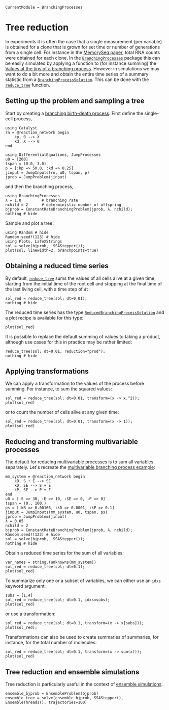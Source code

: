 ```@meta
CurrentModule = BranchingProcesses
```

# Tree reduction

In experiments it is often the case that a single measurement (per variable) is obtained for a clone that is grown for set time or number of generations from a single cell. For instance in the [MemorySeq paper](https://doi.org/10.1016/j.cell.2020.07.003), total RNA counts were obtained for each clone. In the [`BranchingProcesses`](@ref) package this can be easily simulated by applying a function to (for instance summing) the [Values at the tips of a branching process](@ref). However in simulations we may want to do a bit more and obtain the entire time series of a summary statistic from a [`BranchingProcessSolution`](@ref). This can be done with the [`reduce_tree`](@ref) function.

## Setting up the problem and sampling a tree

Start by creating a [branching birth-death process](./branching-birth-death.md). First define the single-cell process,

```@example tr
using Catalyst
rn = @reaction_network begin
    kp, 0 --> X
    kd, X --> 0
end

using DifferentialEquations, JumpProcesses
u0 = [200]
tspan = (0.0, 3.0)
p = [:kp => 50.0, :kd => 0.25]
jinput = JumpInputs(rn, u0, tspan, p)
jprob = JumpProblem(jinput)
```
and then the branching process,

```@example tr
using BranchingProcesses
λ = 1.0         # branching rate
nchild = 2      # deterministic number of offspring
bjprob = ConstantRateBranchingProblem(jprob, λ, nchild);
nothing # hide
```

Sample and plot a tree:

```@example tr
using Random # hide
Random.seed!(123) # hide
using Plots, LaTeXStrings
sol = solve(bjprob,  SSAStepper());
plot(sol; linewidth=2, branchpoints=true)
```

## Obtaining a reduced time series

By default, [`reduce_tree`](@ref) sums the values of all cells alive at a given time, starting from the initial time of the root cell and stopping at the final time of the last living cell, with a time step of `dt`:

```@example tr
sol_red = reduce_tree(sol; dt=0.01);
nothing # hide
```

The reduced time series has the type [`ReducedBranchingProcessSolution`](@ref) and a plot recipe is available for this type:

```@example tr
plot(sol_red)
```

It is possible to replace the default summing of values to taking a product, although use cases for this in practice may be rather limited:

```@example tr
reduce_tree(sol; dt=0.01, reduction="prod");
nothing # hide
```

## Applying transformations

We can apply a transformation to the values of the process before summing. For instance, to sum the squared values:

```@example tr
sol_red = reduce_tree(sol; dt=0.01, transform=(x -> x.^2));
plot(sol_red)
```

or to count the number of cells alive at any given time:

```@example tr
sol_red = reduce_tree(sol; dt=0.01, transform=(x -> 1));
plot(sol_red)
```

## Reducing and transforming multivariable processes

The default for reducing multivariable processes is to sum all variables separately. Let's recreate the [multivariable branching process example](./multi-variable-processes.md):

```@example tr
mm_system = @reaction_network begin
    kB, S + E --> SE
    kD, SE --> S + E
    kP, SE --> P + E
end
u0 = [:S => 30, :E => 10, :SE => 0, :P => 0]
tspan = (0., 100.)
ps = [:kB => 0.00166, :kD => 0.0001, :kP => 0.1]
jinput = JumpInputs(mm_system, u0, tspan, ps)
jprob = JumpProblem(jinput)
λ = 0.05
nchild = 2
bjprob = ConstantRateBranchingProblem(jprob, λ, nchild);
Random.seed!(123) # hide
sol = solve(bjprob,  SSAStepper());
nothing # hide
```

Obtain a reduced time series for the sum of all variables:

```@example tr
var_names = string.(unknowns(mm_system))
sol_red = reduce_tree(sol; dt=0.1);
plot(sol_red)
```

To summarize only one or a subset of variables, we can either use an `idxs` keyword argument:

```@example tr
subs = [1,4]
sol_red = reduce_tree(sol; dt=0.1, idxs=subs);
plot(sol_red)
```

or use a transformation:

```@example tr
sol_red = reduce_tree(sol; dt=0.1, transform=(x -> x[subs]));
plot(sol_red);
```

Transformations can also be used to create summaries of summaries, for instance, for the total number of molecules:

```@example tr
sol_red = reduce_tree(sol; dt=0.1, transform=(x -> sum(x)));
plot(sol_red)
```

## Tree reduction and ensemble simulations

Tree reduction is particularly useful in the context of [ensemble simulations](./ensemble-simulation.md).

```example tr
ensemble_bjprob = EnsembleProblem(bjprob)
ensemble_tree = solve(ensemble_bjprob, SSAStepper(), EnsembleThreads(), trajectories=100)
```